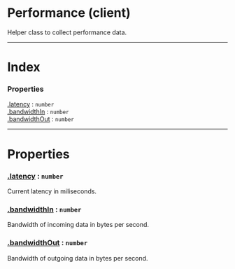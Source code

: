 # Performance (client)

Helper class to collect performance data.

---

# Index

### Properties

<a href='#property_latency'>.latency</a> : `number`  
<a href='#property_bandwidthIn'>.bandwidthIn</a> : `number`  
<a href='#property_bandwidthOut'>.bandwidthOut</a> : `number`  




---


# Properties

<a name='property_latency'></a>
### <a href='#property_latency'>.latency</a> : `number`  
Current latency in miliseconds.

<a name='property_bandwidthIn'></a>
### <a href='#property_bandwidthIn'>.bandwidthIn</a> : `number`  
Bandwidth of incoming data in bytes per second.

<a name='property_bandwidthOut'></a>
### <a href='#property_bandwidthOut'>.bandwidthOut</a> : `number`  
Bandwidth of outgoing data in bytes per second.




